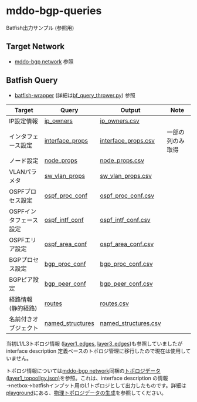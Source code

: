 # mddo-bgp-queries

Batfish出力サンプル (参照用)

## Target Network
* [mddo-bgp network](https://github.com/ool-mddo/mddo-bgp) 参照

## Batfish Query
* [batfish-wrapper](https://github.com/ool-mddo/batfish-wrapper) (詳細は[bf_query_thrower.py](https://github.com/ool-mddo/batfish-wrapper/blob/main/src/bfwrapper/bf_query_thrower.py)) 参照

|Target|Query|Output|Note|
|------|-----|------|----|
|IP設定情報|[ip_owners](https://pybatfish.readthedocs.io/en/latest/notebooks/configProperties.html#IP-Owners)|[ip_owners.csv](./original_asis/ip_owners.csv)||
|インタフェース設定|[interface_props](https://pybatfish.readthedocs.io/en/latest/notebooks/configProperties.html#Interface-Properties)|[interface_props.csv](./original_asis/interface_props.csv)|一部の列のみ取得|
|ノード設定|[node_props](https://pybatfish.readthedocs.io/en/latest/notebooks/configProperties.html#Node-Properties)|[node_props.csv](./original_asis/node_props.csv)||
|VLANパラメタ|[sw_vlan_props](https://pybatfish.readthedocs.io/en/latest/notebooks/configProperties.html#VLAN-Properties)|[sw_vlan_props.csv](./original_asis/sw_vlan_props.csv)||
|OSPFプロセス設定|[ospf_proc_conf](https://pybatfish.readthedocs.io/en/latest/notebooks/configProperties.html#OSPF-Process-Configuration)|[ospf_proc_conf.csv](./original_asis/ospf_proc_conf.csv)||
|OSPFインタフェース設定|[ospf_intf_conf](https://pybatfish.readthedocs.io/en/latest/notebooks/configProperties.html#OSPF-Interface-Configuration)|[ospf_intf_conf.csv](./original_asis/ospf_intf_conf.csv)||
|OSPFエリア設定|[ospf_area_conf](https://pybatfish.readthedocs.io/en/latest/notebooks/configProperties.html#OSPF-Area-Configuration)|[ospf_area_conf.csv](./original_asis/ospf_area_conf.csv)||
|BGPプロセス設定|[bgp_proc_conf](https://pybatfish.readthedocs.io/en/latest/notebooks/configProperties.html#BGP-Process-Configuration)|[bgp_proc_conf.csv](./original_asis/bgp_proc_conf.csv)||
|BGPピア設定|[bgp_peer_conf](https://pybatfish.readthedocs.io/en/latest/notebooks/configProperties.html#BGP-Peer-Configuration)|[bgp_peer_conf.csv](./original_asis/bgp_peer_conf.csv)||
|経路情報(静的経路)|[routes](https://pybatfish.readthedocs.io/en/latest/notebooks/routingTables.html#Routes)|[routes.csv](./original_asis/routes.csv)||
|名前付きオブジェクト|[named_structures](https://pybatfish.readthedocs.io/en/latest/notebooks/configProperties.html#Named-Structures)|[named_structures.csv](./original_asis/named_structures.csv)||

当初L1/L3トポロジ情報 ([layer1_edges](https://pybatfish.readthedocs.io/en/latest/notebooks/topology.html#User-Provided-Layer-1-Topology), [layer3_edges](https://pybatfish.readthedocs.io/en/latest/notebooks/topology.html#Layer-3-Topology))も参照していましたが interface description 定義ベースのトポロジ管理に移行したので現在は使用していません。

トポロジ情報については[mddo-bgp network](https://github.com/ool-mddo/mddo-bgp)同梱の[トポロジデータ(layer1_topoollgy.json)](https://github.com/ool-mddo/mddo-bgp/blob/main/original_asis/batfish/layer1_topology.json)を参照。これは、interface description の情報→netbox→batfishインプット用のL1トポロジとして出力したものです。詳細は[playground](https://github.com/ool-mddo/playground/tree/main)にある、[物理トポロジデータの生成](https://github.com/ool-mddo/playground/blob/main/demo/layer1_topology/doc/operation.md)を参照してください。
